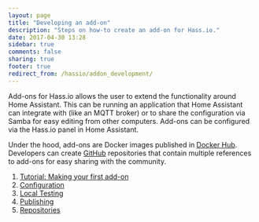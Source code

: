 ```yaml
---
layout: page
title: "Developing an add-on"
description: "Steps on how-to create an add-on for Hass.io."
date: 2017-04-30 13:28
sidebar: true
comments: false
sharing: true
footer: true
redirect_from: /hassio/addon_development/
---
```


Add-ons for Hass.io allows the user to extend the functionality around Home Assistant. This can be running an application that Home Assistant can integrate with (like an MQTT broker) or to share the configuration via Samba for easy editing from other computers. Add-ons can be configured via the Hass.io panel in Home Assistant.

Under the hood, add-ons are Docker images published in [Docker Hub](https://hub.docker.com/). Developers can create [GitHub](https://github.com) repositories that contain multiple references to add-ons for easy sharing with the community.

<ol>
  <li><a href='/developers/hassio/addon_tutorial/'>Tutorial: Making your first add-on</a></li>
  <li><a href='/developers/hassio/addon_config/'>Configuration</a></li>
  <li><a href='/developers/hassio/addon_testing/'>Local Testing</a></li>
  <li><a href='/developers/hassio/addon_publishing/'>Publishing</a></li>
  <li><a href='/developers/hassio/addon_repository/'>Repositories</a></li>
</ol>
